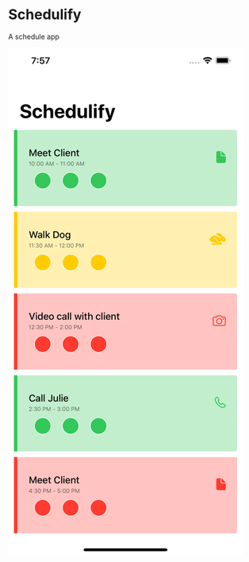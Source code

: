 # Schedulify
 A schedule app

![Schedulify](https://raw.githubusercontent.com/omeasraf/Schedulify/master/screenshot1.png)
